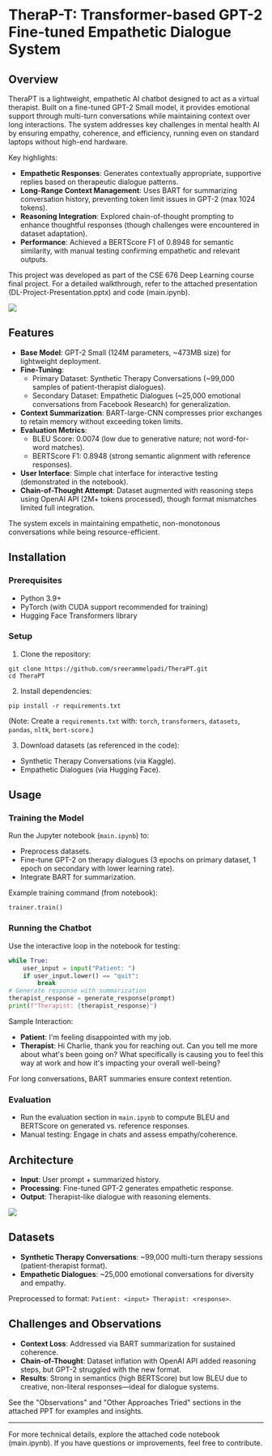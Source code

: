 # TheraP-T: Transformer-based GPT-2 Fine-tuned Empathetic Dialogue System

## Overview

TheraPT is a lightweight, empathetic AI chatbot designed to act as a virtual therapist. Built on a fine-tuned GPT-2 Small model, it provides emotional support through multi-turn conversations while maintaining context over long interactions. The system addresses key challenges in mental health AI by ensuring empathy, coherence, and efficiency, running even on standard laptops without high-end hardware.

Key highlights:
- **Empathetic Responses**: Generates contextually appropriate, supportive replies based on therapeutic dialogue patterns.
- **Long-Range Context Management**: Uses BART for summarizing conversation history, preventing token limit issues in GPT-2 (max 1024 tokens).
- **Reasoning Integration**: Explored chain-of-thought prompting to enhance thoughtful responses (though challenges were encountered in dataset adaptation).
- **Performance**: Achieved a BERTScore F1 of 0.8948 for semantic similarity, with manual testing confirming empathetic and relevant outputs.

This project was developed as part of the CSE 676 Deep Learning course final project. For a detailed walkthrough, refer to the attached presentation (DL-Project-Presentation.pptx) and code (main.ipynb).

![](files/TheraPT.png)

## Features

- **Base Model**: GPT-2 Small (124M parameters, ~473MB size) for lightweight deployment.
- **Fine-Tuning**:
  - Primary Dataset: Synthetic Therapy Conversations (~99,000 samples of patient-therapist dialogues).
  - Secondary Dataset: Empathetic Dialogues (~25,000 emotional conversations from Facebook Research) for generalization.
- **Context Summarization**: BART-large-CNN compresses prior exchanges to retain memory without exceeding token limits.
- **Evaluation Metrics**:
  - BLEU Score: 0.0074 (low due to generative nature; not word-for-word matches).
  - BERTScore F1: 0.8948 (strong semantic alignment with reference responses).
- **User Interface**: Simple chat interface for interactive testing (demonstrated in the notebook).
- **Chain-of-Thought Attempt**: Dataset augmented with reasoning steps using OpenAI API (2M+ tokens processed), though format mismatches limited full integration.

The system excels in maintaining empathetic, non-monotonous conversations while being resource-efficient.

## Installation

### Prerequisites
- Python 3.9+
- PyTorch (with CUDA support recommended for training)
- Hugging Face Transformers library

### Setup
1. Clone the repository:

```
git clone https://github.com/sreerammelpadi/TheraPT.git
cd TheraPT
```

2. Install dependencies:

```
pip install -r requirements.txt

```

(Note: Create a `requirements.txt` with: `torch`, `transformers`, `datasets`, `pandas`, `nltk`, `bert-score`.)

3. Download datasets (as referenced in the code):
- Synthetic Therapy Conversations (via Kaggle).
- Empathetic Dialogues (via Hugging Face).

## Usage

### Training the Model
Run the Jupyter notebook (`main.ipynb`) to:
- Preprocess datasets.
- Fine-tune GPT-2 on therapy dialogues (3 epochs on primary dataset, 1 epoch on secondary with lower learning rate).
- Integrate BART for summarization.

Example training command (from notebook):

```
trainer.train()
```


### Running the Chatbot
Use the interactive loop in the notebook for testing:

```python
while True:
    user_input = input("Patient: ")
    if user_input.lower() == "quit":
        break
# Generate response with summarization
therapist_response = generate_response(prompt)
print(f"Therapist: {therapist_response}")

```


Sample Interaction:
- **Patient**: I'm feeling disappointed with my job.
- **Therapist**: Hi Charlie, thank you for reaching out. Can you tell me more about what's been going on? What specifically is causing you to feel this way at work and how it's impacting your overall well-being?

For long conversations, BART summaries ensure context retention.

### Evaluation
- Run the evaluation section in `main.ipynb` to compute BLEU and BERTScore on generated vs. reference responses.
- Manual testing: Engage in chats and assess empathy/coherence.

## Architecture


- **Input**: User prompt + summarized history.
- **Processing**: Fine-tuned GPT-2 generates empathetic response.
- **Output**: Therapist-like dialogue with reasoning elements.

![](files/arch.png)

## Datasets

- **Synthetic Therapy Conversations**: ~99,000 multi-turn therapy sessions (patient-therapist format).
- **Empathetic Dialogues**: ~25,000 emotional conversations for diversity and empathy.

Preprocessed to format: `Patient: <input> Therapist: <response>`.

## Challenges and Observations

- **Context Loss**: Addressed via BART summarization for sustained coherence.
- **Chain-of-Thought**: Dataset inflation with OpenAI API added reasoning steps, but GPT-2 struggled with the new format.
- **Results**: Strong in semantics (high BERTScore) but low BLEU due to creative, non-literal responses—ideal for dialogue systems.

See the "Observations" and "Other Approaches Tried" sections in the attached PPT for examples and insights.

***

For more technical details, explore the attached code notebook (main.ipynb). If you have questions or improvements, feel free to contribute.
